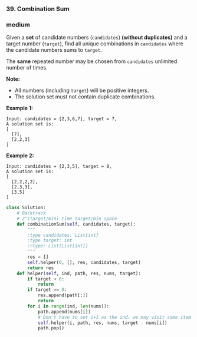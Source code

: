 ### 39. Combination Sum

### medium

Given a **set** of candidate numbers (`candidates`) **(without duplicates)** and a target number (`target`), find all unique combinations in `candidates` where the candidate numbers sums to `target`.

The **same** repeated number may be chosen from `candidates` unlimited number of times.

**Note:**

- All numbers (including `target`) will be positive integers.
- The solution set must not contain duplicate combinations.

**Example 1:**

```
Input: candidates = [2,3,6,7], target = 7,
A solution set is:
[
  [7],
  [2,2,3]
]
```

**Example 2:**

```
Input: candidates = [2,3,5], target = 8,
A solution set is:
[
  [2,2,2,2],
  [2,3,3],
  [3,5]
]
```

```python
class Solution:
    # Backtrack
    # 2^(target/min) time target/min space
    def combinationSum(self, candidates, target):
        """
        :type candidates: List[int]
        :type target: int
        :rtype: List[List[int]]
        """
        res = []
        self.helper(0, [], res, candidates, target)
        return res
    def helper(self, ind, path, res, nums, target):
        if target < 0:
            return
        if target == 0:
            res.append(path[:])
            return
        for i in range(ind, len(nums)):
            path.append(nums[i])
            # Don't have to set i+1 as the ind. we may visit same item twice.
            self.helper(i, path, res, nums, target - nums[i])
            path.pop()
```

